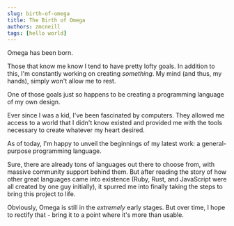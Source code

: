 ```yaml
---
slug: birth-of-omega
title: The Birth of Omega
authors: zmcneill
tags: [hello world]
---
```


Omega has been born.

Those that know me know I tend to have pretty lofty goals. In addition to this, I'm constantly working on creating _something_. My mind (and thus, my hands), simply won't allow me to rest.

<!--truncate-->

One of those goals just so happens to be creating a programming language of my own design.

Ever since I was a kid, I've been fascinated by computers. They allowed me access to a world that I didn't know existed and provided me with the tools necessary to create whatever my heart desired.

As of today, I'm happy to unveil the beginnings of my latest work: a general-purpose programming language.

Sure, there are already tons of languages out there to choose from, with massive community support behind them. But after reading the story of how other great languages came into existence (Ruby, Rust, and JavaScript were all created by one guy initially), it spurred me into finally taking the steps to bring this project to life.

Obviously, Omega is still in the _extremely_ early stages. But over time, I hope to rectify that - bring it to a point where it's more than usable.
